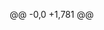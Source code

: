 @@ -0,0 +1,781 @@
<!DOCTYPE html>
<html lang="id">
<head>
    <meta charset="UTF-8">
    <meta name="viewport" content="width=device-width, initial-scale=1.0">
    <title>Tebak Unsur - Quiz Kimia Interaktif</title>
    <style>
        * {
            margin: 0;
            padding: 0;
            box-sizing: border-box;
        }

        body {
            font-family: 'Segoe UI', Tahoma, Geneva, Verdana, sans-serif;
            background: linear-gradient(135deg, #667eea 0%, #764ba2 100%);
            min-height: 100vh;
            display: flex;
            justify-content: center;
            align-items: center;
            padding: 20px;
        }

        .game-container {
            background: rgba(255, 255, 255, 0.1);
            backdrop-filter: blur(20px);
            border-radius: 20px;
            border: 1px solid rgba(255, 255, 255, 0.2);
            box-shadow: 0 8px 32px rgba(0, 0, 0, 0.3);
            padding: 30px;
            max-width: 600px;
            width: 100%;
            text-align: center;
            color: white;
        }

        .title {
            font-size: 2.5rem;
            margin-bottom: 10px;
            background: linear-gradient(45deg, #FFD700, #FFA500);
            -webkit-background-clip: text;
            -webkit-text-fill-color: transparent;
            background-clip: text;
        }

        .subtitle {
            font-size: 1.2rem;
            margin-bottom: 30px;
            opacity: 0.8;
        }

        .stats {
            display: flex;
            justify-content: space-around;
            margin-bottom: 30px;
            background: rgba(255, 255, 255, 0.1);
            padding: 15px;
            border-radius: 15px;
        }

        .timer-container {
            background: rgba(255, 255, 255, 0.1);
            border-radius: 15px;
            padding: 20px;
            margin-bottom: 20px;
            text-align: center;
        }

        .timer-circle {
            width: 100px;
            height: 100px;
            border-radius: 50%;
            background: conic-gradient(#FFD700 0deg, #FFD700 0deg, rgba(255, 255, 255, 0.2) 0deg);
            display: flex;
            align-items: center;
            justify-content: center;
            margin: 0 auto 15px;
            position: relative;
            transition: background 0.1s ease;
        }

        .timer-text {
            font-size: 1.5rem;
            font-weight: bold;
            color: white;
            text-shadow: 2px 2px 4px rgba(0, 0, 0, 0.5);
        }

        .timer-label {
            font-size: 1rem;
            color: rgba(255, 255, 255, 0.8);
        }

        .timer-warning {
            animation: pulse 1s infinite;
        }

        @keyframes pulse {
            0% { transform: scale(1); }
            50% { transform: scale(1.05); }
            100% { transform: scale(1); }
        }

        .timer-expired {
            background: conic-gradient(#ff4444 360deg, #ff4444 360deg) !important;
        }

        .stat-item {
            display: flex;
            flex-direction: column;
            align-items: center;
        }

        .stat-number {
            font-size: 2rem;
            font-weight: bold;
            color: #FFD700;
        }

        .stat-label {
            font-size: 0.9rem;
            opacity: 0.8;
        }

        .question-card {
            background: rgba(255, 255, 255, 0.05);
            border-radius: 15px;
            padding: 25px;
            margin-bottom: 20px;
            border: 1px solid rgba(255, 255, 255, 0.1);
        }

        .question-title {
            font-size: 1.5rem;
            margin-bottom: 20px;
            color: #FFD700;
        }

        .hints-container {
            background: rgba(0, 0, 0, 0.2);
            border-radius: 10px;
            padding: 20px;
            margin-bottom: 20px;
            text-align: left;
        }

        .hint-item {
            display: flex;
            align-items: center;
            margin-bottom: 10px;
            padding: 8px;
            background: rgba(255, 255, 255, 0.05);
            border-radius: 8px;
            opacity: 0;
            animation: fadeIn 0.5s ease-in-out forwards;
        }

        @keyframes fadeIn {
            to { opacity: 1; }
        }

        .hint-icon {
            width: 20px;
            height: 20px;
            margin-right: 10px;
            color: #FFD700;
        }

        .input-container {
            margin-bottom: 20px;
        }

        .answer-input {
            width: 100%;
            padding: 15px;
            font-size: 1.1rem;
            border: none;
            border-radius: 10px;
            background: rgba(255, 255, 255, 0.1);
            color: white;
            text-align: center;
            backdrop-filter: blur(10px);
            border: 1px solid rgba(255, 255, 255, 0.2);
        }

        .answer-input::placeholder {
            color: rgba(255, 255, 255, 0.6);
        }

        .answer-input:focus {
            outline: none;
            border-color: #FFD700;
            box-shadow: 0 0 20px rgba(255, 215, 0, 0.3);
        }

        .btn {
            padding: 12px 25px;
            font-size: 1rem;
            border: none;
            border-radius: 10px;
            cursor: pointer;
            transition: all 0.3s ease;
            font-weight: bold;
            margin: 5px;
        }

        .btn-primary {
            background: linear-gradient(45deg, #4CAF50, #45a049);
            color: white;
        }

        .btn-secondary {
            background: linear-gradient(45deg, #FFD700, #FFA500);
            color: #333;
        }

        .btn-danger {
            background: linear-gradient(45deg, #f44336, #da190b);
            color: white;
        }

        .btn:hover {
            transform: translateY(-2px);
            box-shadow: 0 5px 15px rgba(0, 0, 0, 0.3);
        }

        .btn:disabled {
            opacity: 0.5;
            cursor: not-allowed;
            transform: none;
        }

        .result-card {
            background: rgba(255, 255, 255, 0.1);
            border-radius: 15px;
            padding: 20px;
            margin-bottom: 20px;
        }

        .result-correct {
            border-left: 5px solid #4CAF50;
            background: rgba(76, 175, 80, 0.1);
        }

        .result-incorrect {
            border-left: 5px solid #f44336;
            background: rgba(244, 67, 54, 0.1);
        }

        .result-icon {
            font-size: 3rem;
            margin-bottom: 10px;
        }

        .element-info {
            background: rgba(0, 0, 0, 0.2);
            border-radius: 10px;
            padding: 15px;
            margin-top: 15px;
            text-align: left;
        }

        .element-info h4 {
            color: #FFD700;
            margin-bottom: 10px;
        }

        .element-property {
            margin-bottom: 5px;
            display: flex;
            justify-content: space-between;
        }

        .hidden {
            display: none;
        }

        .start-screen {
            text-align: center;
        }

        .start-screen .game-icon {
            font-size: 6rem;
            margin-bottom: 20px;
        }

        .instructions {
            background: rgba(255, 255, 255, 0.05);
            border-radius: 15px;
            padding: 20px;
            margin: 20px 0;
            text-align: left;
        }

        .instructions h3 {
            color: #FFD700;
            margin-bottom: 15px;
            text-align: center;
        }

        .instructions ul {
            list-style: none;
            padding: 0;
        }

        .instructions li {
            margin-bottom: 8px;
            padding-left: 20px;
            position: relative;
        }

        .instructions li::before {
            content: "⚛️";
            position: absolute;
            left: 0;
        }

        @media (max-width: 600px) {
            .game-container {
                padding: 20px;
                margin: 10px;
            }

            .title {
                font-size: 2rem;
            }

            .stats {
                flex-direction: column;
                gap: 10px;
            }
        }
    </style>
</head>
<body>
    <div class="game-container">
        <!-- Start Screen -->
        <div id="startScreen" class="start-screen">
            <div class="game-icon">⚛️</div>
            <h1 class="title">Tebak Unsur</h1>
            <p class="subtitle">Quiz Interaktif Kimia</p>
            
            <div class="instructions">
                <h3>💡 Tips Bermain:</h3>
                <ul>
                    <li>Setiap pertanyaan diberi waktu 60 detik</li>
                    <li>Baca petunjuk pertama dengan cermat sebelum menebak</li>
                    <li>Tebak nama unsur dalam bahasa Indonesia</li>
                    <li>Gunakan tombol hint untuk petunjuk tambahan</li>
                    <li>Kumpulkan skor setinggi-tingginya!</li>
                </ul>
            </div>

            <div class="instructions">
                <h3>📝 Cara Menjawab:</h3>
                <ul>
                    <li>Ketik nama unsur dalam Bahasa Indonesia (contoh: "Emas" bukan "Gold")
                    <li>Huruf besar/kecil tidak berpengaruh
                    <li>Tekan Enter atau klik tombol "Jawab"
                    <li>Jawaban harus tepat dan lengkap
                </ul>
            </div>

            <div class="instructions">
                <h3>🎮 Fitur Game:</h3>
                <ul>
                    <li><strong>Petunjuk Bertahap:</strong> 4 petunjuk per unsur</li>
                    <li><strong>10 Unsur Kimia:</strong> Berbagai tingkat kesulitan</li>
                    <li><strong>Sistem Skor:</strong> Melacak performa Anda</li>
                    <li><strong>Hint System:</strong> Bantuan tambahan tersedia</li>
                    <li><strong>Reset Game:</strong> Mulai ulang dari awal</li>
                    <li><strong>Pertanyaan Selanjutnya:</strong> Lanjut ke soal baru</li>
                </ul>
            </div>

            <button class="btn btn-primary" onclick="startGame()">🚀 Mulai Quiz</button>
        </div>

        <!-- Game Screen -->
        <div id="gameScreen" class="hidden">
            <h1 class="title">⚛️ Tebak Unsur!</h1>
            
            <div class="stats">
                <div class="stat-item">
                    <div class="stat-number" id="score">0</div>
                    <div class="stat-label">Skor</div>
                </div>
                <div class="stat-item">
                    <div class="stat-number" id="totalQuestions">0</div>
                    <div class="stat-label">Pertanyaan</div>
                </div>
                <div class="stat-item">
                    <div class="stat-number" id="accuracy">0%</div>
                    <div class="stat-label">Akurasi</div>
                </div>
            </div>

            <!-- Timer Section -->
            <div class="timer-container">
                <div class="timer-circle" id="timerCircle">
                    <div class="timer-text" id="timerText">60</div>
                </div>
                <div class="timer-label">Detik Tersisa</div>
            </div>

            <div class="question-card">
                <h2 class="question-title">Unsur Apakah Ini?</h2>
                
                <div class="hints-container" id="hintsContainer">
                    <!-- Hints will be populated here -->
                </div>

                <button class="btn btn-secondary" id="hintBtn" onclick="showNextHint()">
                    💡 Tampilkan Hint Lainnya
                </button>
            </div>

            <!-- Answer Input -->
            <div id="answerSection">
                <div class="input-container">
                    <input type="text" class="answer-input" id="answerInput" 
                           placeholder="Masukkan nama unsur..." 
                           onkeypress="handleKeyPress(event)">
                </div>
                <button class="btn btn-primary" onclick="checkAnswer()">✓ Jawab</button>
            </div>

            <!-- Result Section -->
            <div id="resultSection" class="hidden">
                <div class="result-card" id="resultCard">
                    <div class="result-icon" id="resultIcon"></div>
                    <h3 id="resultText"></h3>
                    <div class="element-info" id="elementInfo">
                        <!-- Element information will be populated here -->
                    </div>
                </div>
                <button class="btn btn-primary" onclick="nextQuestion()">➡️ Pertanyaan Selanjutnya</button>
            </div>

            <div style="margin-top: 20px;">
                <button class="btn btn-danger" onclick="resetGame()">🔄 Reset Game</button>
            </div>
        </div>
    </div>

    <script>
        // Game data
        const elements = [
            {
                name: "Hidrogen",
                symbol: "H",
                atomicNumber: 1,
                group: "Golongan 1 (Alkali)",
                hints: [
                    "🌟 Unsur paling ringan di alam semesta",
                    "🔤 Simbol: H",
                    "🔢 Nomor atom: 1",
                    "⚗️ Golongan 1, berbentuk gas"
                ]
            },
            {
                name: "Helium",
                symbol: "He",
                atomicNumber: 2,
                group: "Golongan 18 (Gas Mulia)",
                hints: [
                    "🎈 Gas mulia yang membuat balon terbang",
                    "🔤 Simbol: He",
                    "🔢 Nomor atom: 2",
                    "⚗️ Gas mulia yang tidak reaktif"
                ]
            },
            {
                name: "Karbon",
                symbol: "C",
                atomicNumber: 6,
                group: "Golongan 14",
                hints: [
                    "💎 Dasar kehidupan organik, membentuk berlian",
                    "🔤 Simbol: C",
                    "🔢 Nomor atom: 6",
                    "⚗️ Golongan 14, bisa jadi berlian atau grafit"
                ]
            },
            {
                name: "Oksigen",
                symbol: "O",
                atomicNumber: 8,
                group: "Golongan 16",
                hints: [
                    "🫁 Gas yang kita hirup untuk bernapas",
                    "🔤 Simbol: O",
                    "🔢 Nomor atom: 8",
                    "💧 Membentuk air bersama hidrogen (H₂O)"
                ]
            },
            {
                name: "Sodium",
                symbol: "Na",
                atomicNumber: 11,
                group: "Golongan 1 (Alkali)",
                hints: [
                    "🧂 Logam alkali, komponen utama garam dapur",
                    "🔤 Simbol: Na",
                    "🔢 Nomor atom: 11",
                    "⚗️ Logam yang sangat reaktif dengan air"
                ]
            },
            {
                name: "Klorin",
                symbol: "Cl",
                atomicNumber: 17,
                group: "Golongan 17 (Halogen)",
                hints: [
                    "🏊 Gas hijau, digunakan untuk disinfektan kolam",
                    "🔤 Simbol: Cl",
                    "🔢 Nomor atom: 17",
                    "⚗️ Halogen yang sangat reaktif dan berbahaya"
                ]
            },
            {
                name: "Besi",
                symbol: "Fe",
                atomicNumber: 26,
                group: "Golongan 8 (Logam Transisi)",
                hints: [
                    "🔨 Logam yang mudah berkarat, bahan baja",
                    "🔤 Simbol: Fe",
                    "🔢 Nomor atom: 26",
                    "⚗️ Logam transisi, komponen utama baja"
                ]
            },
            {
                name: "Emas",
                symbol: "Au",
                atomicNumber: 79,
                group: "Golongan 11 (Logam Transisi)",
                hints: [
                    "💰 Logam mulia berwarna kuning, untuk perhiasan",
                    "🔤 Simbol: Au",
                    "🔢 Nomor atom: 79",
                    "⚗️ Logam mulia yang tidak mudah berkarat"
                ]
            },
            {
                name: "Perak",
                symbol: "Ag",
                atomicNumber: 47,
                group: "Golongan 11 (Logam Transisi)",
                hints: [
                    "🥈 Logam mengkilap putih, konduktor terbaik",
                    "🔤 Simbol: Ag",
                    "🔢 Nomor atom: 47",
                    "⚗️ Konduktor listrik dan panas terbaik"
                ]
            },
            {
                name: "Kalsium",
                symbol: "Ca",
                atomicNumber: 20,
                group: "Golongan 2 (Alkali Tanah)",
                hints: [
                    "🦴 Mineral penting untuk tulang dan gigi",
                    "🔤 Simbol: Ca",
                    "🔢 Nomor atom: 20",
                    "🥛 Banyak ditemukan dalam susu dan produk susu"
                ]
            }
        ];

        // Game state
        let currentElement = null;
        let score = 0;
        let totalQuestions = 0;
        let currentHintIndex = 0;
        let gameStarted = false;
        let timeLeft = 60;
        let timerInterval = null;

        // DOM elements
        const startScreen = document.getElementById('startScreen');
        const gameScreen = document.getElementById('gameScreen');
        const hintsContainer = document.getElementById('hintsContainer');
        const hintBtn = document.getElementById('hintBtn');
        const answerInput = document.getElementById('answerInput');
        const answerSection = document.getElementById('answerSection');
        const resultSection = document.getElementById('resultSection');
        const resultCard = document.getElementById('resultCard');
        const resultIcon = document.getElementById('resultIcon');
        const resultText = document.getElementById('resultText');
        const elementInfo = document.getElementById('elementInfo');
        const timerCircle = document.getElementById('timerCircle');
        const timerText = document.getElementById('timerText');

        function startGame() {
            startScreen.classList.add('hidden');
            gameScreen.classList.remove('hidden');
            gameStarted = true;
            generateNewQuestion();
        }

        function generateNewQuestion() {
            // Reset UI
            answerSection.classList.remove('hidden');
            resultSection.classList.add('hidden');
            answerInput.value = '';
            answerInput.focus();
            
            // Reset timer
            timeLeft = 60;
            updateTimerDisplay();
            startTimer();
            
            // Select random element
            currentElement = elements[Math.floor(Math.random() * elements.length)];
            currentHintIndex = 0;
            
            // Show first hint
            showHints();
            updateHintButton();
        }

        function startTimer() {
            clearInterval(timerInterval);
            timerInterval = setInterval(() => {
                timeLeft--;
                updateTimerDisplay();
                
                if (timeLeft <= 10) {
                    timerCircle.classList.add('timer-warning');
                } else {
                    timerCircle.classList.remove('timer-warning');
                }
                
                if (timeLeft <= 0) {
                    clearInterval(timerInterval);
                    timeExpired();
                }
            }, 1000);
        }

        function stopTimer() {
            clearInterval(timerInterval);
            timerCircle.classList.remove('timer-warning');
        }

        function updateTimerDisplay() {
            timerText.textContent = timeLeft;
            const percentage = (timeLeft / 60) * 100;
            const degrees = (percentage / 100) * 360;
            
            if (timeLeft <= 0) {
                timerCircle.classList.add('timer-expired');
                timerCircle.style.background = 'conic-gradient(#ff4444 360deg, #ff4444 360deg)';
            } else {
                timerCircle.classList.remove('timer-expired');
                timerCircle.style.background = `conic-gradient(#FFD700 ${degrees}deg, rgba(255, 255, 255, 0.2) ${degrees}deg)`;
            }
        }

        function timeExpired() {
            totalQuestions++;
            updateStats();
            showResult(false, true); // false = incorrect, true = time expired
        }

        function showHints() {
            hintsContainer.innerHTML = '';
            for (let i = 0; i <= currentHintIndex; i++) {
                const hintDiv = document.createElement('div');
                hintDiv.className = 'hint-item';
                hintDiv.innerHTML = `
                    <span class="hint-icon">💡</span>
                    <span>${currentElement.hints[i]}</span>
                `;
                hintsContainer.appendChild(hintDiv);
            }
        }

        function showNextHint() {
            if (currentHintIndex < currentElement.hints.length - 1) {
                currentHintIndex++;
                showHints();
                updateHintButton();
            }
        }

        function updateHintButton() {
            const remainingHints = currentElement.hints.length - currentHintIndex - 1;
            if (remainingHints > 0) {
                hintBtn.innerHTML = `💡 Tampilkan Hint Lainnya (${remainingHints} tersisa)`;
                hintBtn.disabled = false;
            } else {
                hintBtn.innerHTML = `💡 Semua Hint Ditampilkan`;
                hintBtn.disabled = true;
            }
        }

        function handleKeyPress(event) {
            if (event.key === 'Enter') {
                checkAnswer();
            }
        }

        function checkAnswer() {
            const userAnswer = answerInput.value.trim();
            if (!userAnswer) return;

            const isCorrect = userAnswer.toLowerCase() === currentElement.name.toLowerCase();
            
            // Update stats
            totalQuestions++;
            if (isCorrect) score++;
            
            updateStats();
            showResult(isCorrect);
        }

        function showResult(isCorrect) {
            answerSection.classList.add('hidden');
            resultSection.classList.remove('hidden');
            
            if (isCorrect) {
                resultCard.className = 'result-card result-correct';
                resultIcon.textContent = '✅';
                resultText.textContent = 'Benar! Hebat!';
            } else {
                resultCard.className = 'result-card result-incorrect';
                resultIcon.textContent = '❌';
                resultText.textContent = 'Salah! Coba lagi next time!';
            }

            // Show element information
            elementInfo.innerHTML = `
                <h4>📋 Informasi Unsur:</h4>
                <div class="element-property">
                    <span><strong>Nama:</strong></span>
                    <span>${currentElement.name}</span>
                </div>
                <div class="element-property">
                    <span><strong>Simbol:</strong></span>
                    <span>${currentElement.symbol}</span>
                </div>
                <div class="element-property">
                    <span><strong>Nomor Atom:</strong></span>
                    <span>${currentElement.atomicNumber}</span>
                </div>
                <div class="element-property">
                    <span><strong>Golongan:</strong></span>
                    <span>${currentElement.group}</span>
                </div>
            `;
        }

        function nextQuestion() {
            generateNewQuestion();
        }

        function updateStats() {
            document.getElementById('score').textContent = score;
            document.getElementById('totalQuestions').textContent = totalQuestions;
            const accuracy = totalQuestions > 0 ? Math.round((score / totalQuestions) * 100) : 0;
            document.getElementById('accuracy').textContent = accuracy + '%';
        }

        function resetGame() {
            score = 0;
            totalQuestions = 0;
            currentHintIndex = 0;
            stopTimer();
            updateStats();
            startScreen.classList.remove('hidden');
            gameScreen.classList.add('hidden');
            gameStarted = false;
        }

        // Initial3ize the game
        updateStats();
    </script>
</body>
</html>
